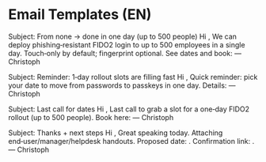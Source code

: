 # Email Templates (EN)

Subject: From none → done in one day (up to 500 people)
Hi <Name>,
We can deploy phishing‑resistant FIDO2 login to up to 500 employees in a single day. Touch‑only by default; fingerprint optional. See dates and book: <LP URL>
— Christoph

Subject: Reminder: 1‑day rollout slots are filling fast
Hi <Name>,
Quick reminder: pick your date to move from passwords to passkeys in one day. Details: <LP URL>
— Christoph

Subject: Last call for <Month> dates
Hi <Name>,
Last call to grab a <Month> slot for a one‑day FIDO2 rollout (up to 500 people). Book here: <LP URL>
— Christoph

Subject: Thanks + next steps
Hi <Name>,
Great speaking today. Attaching end‑user/manager/helpdesk handouts. Proposed date: <date>. Confirmation link: <LP URL>.
— Christoph
